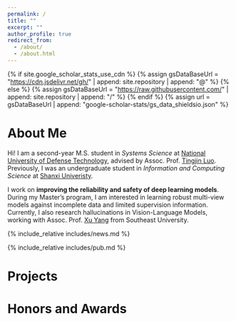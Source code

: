 ```yaml
---
permalink: /
title: ""
excerpt: ""
author_profile: true
redirect_from: 
  - /about/
  - /about.html
---
```


{% if site.google_scholar_stats_use_cdn %}
{% assign gsDataBaseUrl = "https://cdn.jsdelivr.net/gh/" | append: site.repository | append: "@" %}
{% else %}
{% assign gsDataBaseUrl = "https://raw.githubusercontent.com/" | append: site.repository | append: "/" %}
{% endif %}
{% assign url = gsDataBaseUrl | append: "google-scholar-stats/gs_data_shieldsio.json" %}

<span class='anchor' id='about-me'></span>

# About Me
Hi! I am a second-year M.S. student in *Systems Science* at [National University of Defense Technology](https://english.nudt.edu.cn/), advised by Assoc. Prof. [Tingjin Luo](https://horizonailab.github.io/). Previously, I was an undergraduate student in *Information and Computing Science* at [Shanxi Univeristy](https://www.sxu.edu.cn/).

I work on **improving the reliability and safety of deep learning models**. During my Master’s program, I am interested in learning robust multi-view models against incomplete data and limited supervision information. Currently, I also research hallucinations in Vision-Language Models, working with Assoc. Prof. [Xu Yang](https://yangxuntu.github.io/) from Southeast University.


{% include_relative includes/news.md %}


{% include_relative includes/pub.md %}


# Projects


# Honors and Awards
